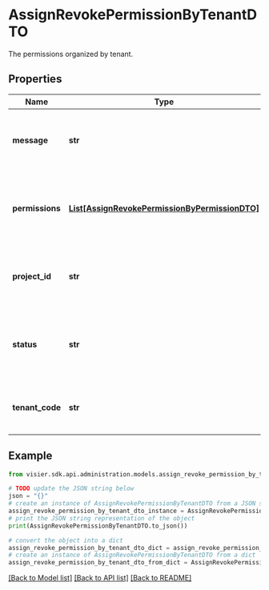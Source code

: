 # AssignRevokePermissionByTenantDTO

The permissions organized by tenant.

## Properties

Name | Type | Description | Notes
------------ | ------------- | ------------- | -------------
**message** | **str** | A detailed description of the request outcome, if available. | [optional] 
**permissions** | [**List[AssignRevokePermissionByPermissionDTO]**](AssignRevokePermissionByPermissionDTO.md) | A list of objects representing the assigned or removed permissions. | [optional] 
**project_id** | **str** | The ID of the project that the change was made in, if applicable. | [optional] 
**status** | **str** | The state of the permission assignment. Valid values are Succeed or Failed. | [optional] 
**tenant_code** | **str** | The unique identifier associated with the tenant. | [optional] 

## Example

```python
from visier.sdk.api.administration.models.assign_revoke_permission_by_tenant_dto import AssignRevokePermissionByTenantDTO

# TODO update the JSON string below
json = "{}"
# create an instance of AssignRevokePermissionByTenantDTO from a JSON string
assign_revoke_permission_by_tenant_dto_instance = AssignRevokePermissionByTenantDTO.from_json(json)
# print the JSON string representation of the object
print(AssignRevokePermissionByTenantDTO.to_json())

# convert the object into a dict
assign_revoke_permission_by_tenant_dto_dict = assign_revoke_permission_by_tenant_dto_instance.to_dict()
# create an instance of AssignRevokePermissionByTenantDTO from a dict
assign_revoke_permission_by_tenant_dto_from_dict = AssignRevokePermissionByTenantDTO.from_dict(assign_revoke_permission_by_tenant_dto_dict)
```
[[Back to Model list]](../README.md#documentation-for-models) [[Back to API list]](../README.md#documentation-for-api-endpoints) [[Back to README]](../README.md)


